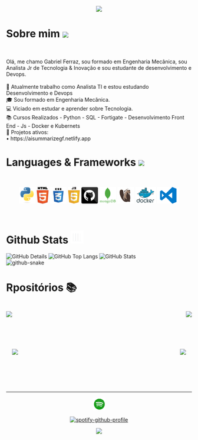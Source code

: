 <!-- Cabeçalho -->
<p align="center">
  <img src="https://capsule-render.vercel.app/api?type=waving&color=gradient&text=&height=100&section=header"/>
</p>

<!-- Sobre mim -->
<h1> Sobre mim <a href="https://github.com/DenverCoder1/readme-typing-svg"><img align="center" height="40" src="https://readme-typing-svg.herokuapp.com?lines=Brasileiro+🇧🇷;Engenheiro+Mecânico+🔧;Analista+de+TI+👨‍💻;Devops+📚"></a></h1>
<br>


<!-- Descrição -->
<p>
  Olá, me chamo Gabriel Ferraz, sou formado em Engenharia Mecânica, sou Analista Jr de Tecnologia & Inovação e sou estudante de desenvolvimento e Devops.
  <br><br>
  🔬 Atualmente trabalho como Analista TI e estou estudando Desenvolvimento e Devops 
  <br>
  🎓 Sou formado em Engenharia Mecânica.
  <br>
  💻 Viciado em estudar e aprender sobre Tecnologia.
  <br>
  📚 Cursos Realizados - Python - SQL - Fortigate - Desenvolvimento Front End - Js - Docker e Kubernets
  <br>
  🚀 Projetos ativos: 
  <br>
    •  https://aisummarizegf.netlify.app
</p>
  
<!-- Habilidades e Frameworks --> 
<h1> Languages & Frameworks <img src="https://i.giphy.com/media/u5DoW5LsP16fiyvyTW/giphy.webp" width="35"></h1>
<br>
<p align="center">
  <code><img title="Python" height="45" src="images/python-original.svg"></code>
  <code><img title="HTML5" height="45" src="images/html5.svg"></code>
  <code><img title="CSS" height="45" src="images/css.svg"></code>
  <code><img title="Javascript" height="45" src="images/jsscript.svg"></code>
  <code><img title="GitHub" height="45" src="images/github.svg"></code>
  <code><img title="MongoDB" height="45" src="images/mongodb.png"></code>
  <code><img title="Dbeaver" height="45" src="images/dbeaver.png"></code>
  <code><img title="Docker" height="45" src="images/docker.png"></code>
  <code><img title="VisualStudioCode" height="45" src="images/vs1.png"></code>
</p>
<br>

<!-- Stats -->
<div>
<h1> Github Stats <img height="35" alt="GIF" src="https://github.com/gabrielferrazz/gabrielferrazz/blob/main/images/graphic.gif?raw=true"/></h1>
</div>
<div>
<img alt="GitHub Details" width="200px" src="http://github-profile-summary-cards.vercel.app/api/cards/stats?username=gabrielferrazz&theme=github_dark"/>
<img alt="GitHub Top Langs" width="410px" src="http://github-profile-summary-cards.vercel.app/api/cards/profile-details?username=gabrielferrazz&theme=github_dark"/>
<img alt="GitHub Stats" width="200px" src="http://github-profile-summary-cards.vercel.app/api/cards/most-commit-language?username=gabrielferrazz&theme=github_dark"/>
</div>


<!-- Snake --->
<div>
  <picture>
    <source media="(prefers-color-scheme: dark)" srcset="https://github.com/gabrielferrazz/gabrielferrazz/blob/output/github-snake-dark.svg">
    <source media="(prefers-color-scheme: light)" srcset="https://github.com/gabrielferrazz/gabrielferrazz/blob/output/github-snake.svg">
    <img alt="github-snake" src="https://github.com/gabrielferrazz/gabrielferrazz/blob/output/github-snake.svg">
  </picture>
</div>


<!-- Repositorios -->   
<div>
<h1> Rpositórios 📚</h1>
<br>
<div width="100%" align="center">
  <a align="left" href="https://github.com/gabrielferrazz/Curso_Python" title="Curso_Python"><img align="left" height="115" src="https://github-readme-stats.vercel.app/api/pin/?username=gabrielferrazz&repo=Curso_Python&theme=vue-dark&border_color=61dafb&border_radius=10"></a>
  <a align="right" href="https://github.com/gabrielferrazz/Front-End" title="Data Structures"><img align="right" height="115" src="https://github-readme-stats.vercel.app/api/pin/?username=gabrielferrazz&repo=Front-End&theme=vue-dark&border_color=61dafb&border_radius=10"></a>
</div>
<br/><br/><br/><br/><br/><br/>
<div width="100%" align="center">
  <a align="left" href="https://github.com/gabrielferrazz/Dashboard_Office365" title="Dashboard_Office365"><img align="left" height="115" src="https://github-readme-stats.vercel.app/api/pin/?username=gabrielferrazz&repo=Dashboard_Office365&theme=vue-dark&border_color=61dafb&border_radius=10"></a>
  <a align="right" href="https://github.com/gabrielferrazz/API_Cotacoes" title="API_Cotacoes"><img align="right" height="115" src="https://github-readme-stats.vercel.app/api/pin/?username=gabrielferrazz&repo=API_Cotacoes&theme=vue-dark&border_color=61dafb&border_radius=10"></a>
</div>
<br/><br/><br/><br/><br/><br/>
</div>

<!-- Spotify -->
<hr>
<div>
<div align="center">
<img height="35" alt="GIF" src="https://github.com/gabrielferrazz/gabrielferrazz/blob/main/images/spotify.gif"/>
<br>

[![spotify-github-profile](https://spotify-github-profile.vercel.app/api/view?uid=di7xdturwkhrt0am8xaqz5bsg&cover_image=true&theme=default&show_offline=false&background_color=0d1117&interchange=false&bar_color=3da239)](https://spotify-github-profile.vercel.app/api/view?uid=di7xdturwkhrt0am8xaqz5bsg&redirect=true)

</div>
<div>

<!-- Rodapé -->
<p align="center">
  <img src="https://capsule-render.vercel.app/api?type=waving&color=gradient&height=100&section=footer"/>
</p>
